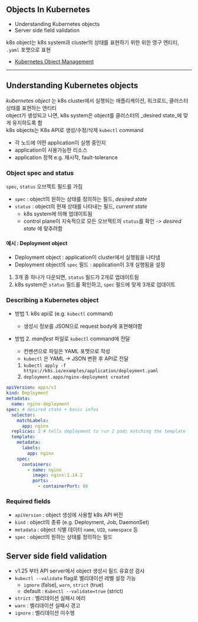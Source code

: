 ## Objects In Kubernetes

- Understanding Kubernetes objects
- Server side field validation

k8s object는 k8s system과 cluster의 상태를 표현하기 위한 위한 영구 엔티티, `.yaml` 포맷으로 표현

- [Kubernetes Object Management](KubernetesObjectManagement.md)

---

## Understanding Kubernetes objects

_kubernetes object_ 는 k8s cluster에서 실행되는 애플리케이션, 워크로드, 클러스터 상태를 표현하는 엔티티  
object가 생성되고 나면, k8s system은 object를 클러스터의 _desired state_에 맞게 유지하도록 함  
k8s objects는 K8s API로 생성/수정/삭제 `kubectl` command

- 각 노드에 어떤 application이 실행 중인지
- application이 사용가능한 리소스
- application 정책 e.g. 재시작, fault-tolerance

### Object spec and status

`spec`, `status` 오브젝트 필드를 가짐

- `spec` : object의 원하는 상태를 정의하는 필드, _desired state_
- `status` : object의 현재 상태를 나타내는 필드, _current state_
    - k8s system에 의해 업데이트됨
    - control plane이 지속적으로 모든 오브젝트의 `status`를 확인 -> _desired state_ 에 맞추려함

#### 예시 : Deployment object

- Deployment object : application이 cluster에서 실행됨을 나타냄
- Deployment object의 `spec` 필드 : application이 3개 실행됨을 설정

1. 3개 중 하나가 다운되면, `status` 필드가 2개로 업데이트됨
2. k8s system은 `status` 필드를 확인하고, `spec` 필드에 맞게 3개로 업데이트

### Describing a Kubernetes object

- 방법 1. k8s api로  (e.g. `kubectl` command)
    - 생성시 정보를 JSON으로 request body에 표현해야함
- 방법 2. _manifest_ 파일로 `kubectl` command에 전달
    - 컨벤션으로 파일은 YAML 포맷으로 작성
    - `kubectl` 은 YAML -> JSON 변환 후 API로 전달

    1. `kubectl apply -f https://k8s.io/examples/application/deployment.yaml`
    2. `deployment.apps/nginx-deployment created`

```yaml
apiVersion: apps/v1
kind: Deployment
metadata:
  name: nginx-deployment
spec: # desired state + basic infos
  selector:
    matchLabels:
      app: nginx
  replicas: 2 # tells deployment to run 2 pods matching the template
  template:
    metadata:
      labels:
        app: nginx
    spec:
      containers:
        - name: nginx
          image: nginx:1.14.2
          ports:
            - containerPort: 80
```

### Required fields

- `apiVersion` : object 생성에 사용할 k8s API 버전
- `kind` : object의 종류 (e.g. Deployment, Job, DaemonSet)
- `metadata` : object 식별 데이터 `name`, `UID`, `namespace` 등
- `spec` : object의 원하는 상태를 정의하는 필드

## Server side field validation

- v1.25 부터 API server에서 object 생성시 필드 유효성 검사
- `kubectl --validate` flag로 벨리데이션 레벨 설정 가능
    - `ignore` (false), `warn`, `strict` (true)
    - default : `Kubectl --validate=true` (strict)
- `strict` : 벨리데이션 실패시 에러
- `warn` : 벨리데이션 실패시 경고
- `ignore` : 벨리데이션 미수행

